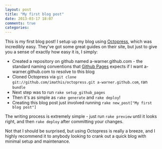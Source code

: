 ```yaml
---
layout: post
title: "My first blog post"
date: 2013-03-17 18:07
comments: true
categories: 
---
```


This is my first blog post! I setup up my blog using [Octopress](http://octopress.org/), which was incredibly easy.  They've got some great guides on their site, but just to give you a sense of exactly how easy it is, I simply:

* Created a repository on github named a-warner.github.com - the standard naming conventions that [Github Pages](http://pages.github.com/) expects if I want a-warner.github.com to resolve to this blog
* Cloned Octopress via `git clone git://github.com/imathis/octopress.git a-warner.github.com`, ran `bundle`
* Next step was to run `rake setup_github_pages`
* Then it's as simple as `rake generate` and `rake deploy`!
* Creating this blog post just involved running `rake new_post["My first blog post"]`

The writing process is extremely simple - just run `rake preview` until it looks right, and then `rake deploy` after committing your changes.

Not that I should be surprised, but using Octopress is really a breeze, and I highly recommend it to anybody looking to crank out a quick blog with minimal setup and maintenance.

